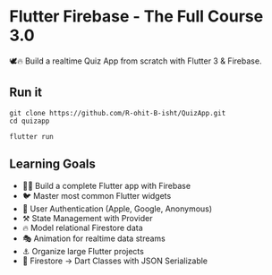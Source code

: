 # Flutter Firebase - The Full Course 3.0

🕊️🔥 Build a realtime Quiz App from scratch with Flutter 3 & Firebase.



## Run it

```
git clone https://github.com/R-ohit-B-isht/QuizApp.git
cd quizapp

flutter run
```

## Learning Goals

- 👨‍🎤 Build a complete Flutter app with Firebase
- 🐦 Master most common Flutter widgets
- 🔏 User Authentication (Apple, Google, Anonymous)
- ⚒️ State Management with Provider
- 🔥 Model relational Firestore data
- 🎭 Animation for realtime data streams
- ⚓ Organize large Flutter projects
- 🤖 Firestore -> Dart Classes with JSON Serializable


